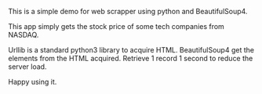 This is a simple demo for web scrapper using python and BeautifulSoup4.

This app simply gets the stock price of some tech companies from NASDAQ.

Urllib is a standard python3 library to acquire HTML.
BeautifulSoup4 get the elements from the HTML acquired.
Retrieve 1 record 1 second to reduce the server load.

Happy using it.